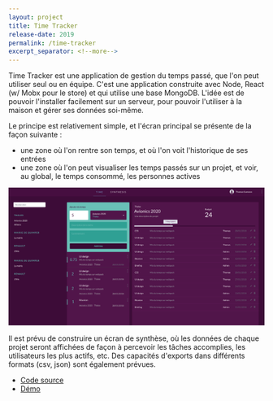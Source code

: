 ```yaml
---
layout: project
title: Time Tracker
release-date: 2019
permalink: /time-tracker
excerpt_separator: <!--more-->
---
```


Time Tracker est une application de gestion du temps passé, que l'on peut utiliser seul ou en équipe. C'est une application construite avec Node, React (w/ Mobx pour le store) et qui utilise une base MongoDB. L'idée est de pouvoir l'installer facilement sur un serveur, pour pouvoir l'utiliser à la maison et gérer ses données soi-même.

Le principe est relativement simple, et l'écran principal se présente de la façon suivante : 
- une zone où l'on rentre son temps, et où l'on voit l'historique de ses entrées
- une zone où l'on peut visualiser les temps passés sur un projet, et voir, au global, le temps consommé, les personnes actives

![TimeTracker with a dark UI](assets/images/projects/timetracker/timetracker-dark-20190521-0922.png)

Il est prévu de construire un écran de synthèse, où les données de chaque projet seront affichées de façon à percevoir les tâches accomplies, les utilisateurs les plus actifs, etc. Des capacités d'exports dans différents formats (csv, json) sont également prévues.

- [Code source](https://framagit.org/patjennings/time-tracker)
- [Démo](http://timetracker.thomasguesnon.net/)
